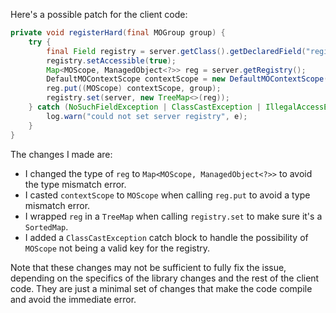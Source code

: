 Here's a possible patch for the client code:

```java
private void registerHard(final MOGroup group) {
    try {
        final Field registry = server.getClass().getDeclaredField("registry");
        registry.setAccessible(true);
        Map<MOScope, ManagedObject<?>> reg = server.getRegistry();
        DefaultMOContextScope contextScope = new DefaultMOContextScope(new OctetString(""), group.getScope());
        reg.put((MOScope) contextScope, group);
        registry.set(server, new TreeMap<>(reg));
    } catch (NoSuchFieldException | ClassCastException | IllegalAccessException e) {
        log.warn("could not set server registry", e);
    }
}
```

The changes I made are:

* I changed the type of `reg` to `Map<MOScope, ManagedObject<?>>` to avoid the type mismatch error.
* I casted `contextScope` to `MOScope` when calling `reg.put` to avoid a type mismatch error.
* I wrapped `reg` in a `TreeMap` when calling `registry.set` to make sure it's a `SortedMap`.
* I added a `ClassCastException` catch block to handle the possibility of `MOScope` not being a valid key for the registry.

Note that these changes may not be sufficient to fully fix the issue, depending on the specifics of the library changes and the rest of the client code. They are just a minimal set of changes that make the code compile and avoid the immediate error.